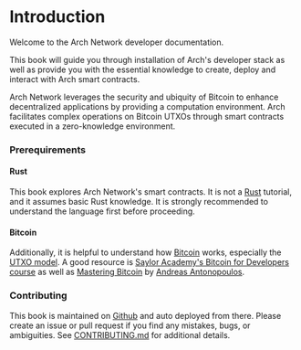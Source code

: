 # Introduction

Welcome to the Arch Network developer documentation.

This book will guide you through installation of Arch's developer stack as well as provide you with the essential knowledge to create, deploy and interact with Arch smart contracts.

Arch Network leverages the security and ubiquity of Bitcoin to enhance decentralized applications by providing a computation environment. Arch facilitates complex operations on Bitcoin UTXOs through smart contracts executed in a zero-knowledge environment.

### Prerequirements

#### Rust
This book explores Arch Network's smart contracts. It is not a [Rust](https://www.rust-lang.org) tutorial, and it assumes basic Rust knowledge. It is strongly recommended to understand the language first before proceeding. 

#### Bitcoin
Additionally, it is helpful to understand how [Bitcoin](https://bitcoin.org) works, especially the [UTXO model](https://en.wikipedia.org/wiki/Unspent_transaction_output). A good resource is [Saylor Academy's Bitcoin for Developers course](https://learn.saylor.org/course/view.php?id=500) as well as [Mastering Bitcoin](https://github.com/bitcoinbook/bitcoinbook) by [Andreas Antonopoulos](https://aantonop.com/).

### Contributing
This book is maintained on [Github](https://github.com/arch-network/book) and auto deployed from there. Please create an issue or pull request if you find any mistakes, bugs, or ambiguities. See [CONTRIBUTING.md][contrib] for additional details.

[contrib]: https://github.com/arch-network/book/blob/main/CONTRIBUTING.md
